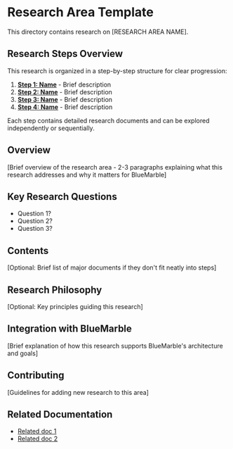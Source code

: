 # Research Area Template

This directory contains research on [RESEARCH AREA NAME].

## Research Steps Overview

This research is organized in a step-by-step structure for clear progression:

1. **[Step 1: Name](step-1-name/)** - Brief description
2. **[Step 2: Name](step-2-name/)** - Brief description
3. **[Step 3: Name](step-3-name/)** - Brief description
4. **[Step 4: Name](step-4-name/)** - Brief description

Each step contains detailed research documents and can be explored independently or sequentially.

## Overview

[Brief overview of the research area - 2-3 paragraphs explaining what this research addresses and why it matters for BlueMarble]

## Key Research Questions

- Question 1?
- Question 2?
- Question 3?

## Contents

[Optional: Brief list of major documents if they don't fit neatly into steps]

## Research Philosophy

[Optional: Key principles guiding this research]

## Integration with BlueMarble

[Brief explanation of how this research supports BlueMarble's architecture and goals]

## Contributing

[Guidelines for adding new research to this area]

## Related Documentation

- [Related doc 1](../path/to/doc.md)
- [Related doc 2](../path/to/doc.md)
